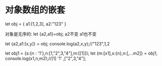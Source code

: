 # 对象数组的嵌套

let obj = {
  a1:[1,2,3],
  a2:"123"
  }
    
对象是无序的:
let {a2,a1}=obj;
a2不变
a1也不变

let {a2,a1:[x,y]} = obj;
console.log(a2,x,y);//"123",1,2

let obj1 = {s:{n : '1'},n:[1,"2",3,"4"],m:[[1]]};
let {m:[x1],s:{n},n:[,...m2]} = obj1;
console.log(x1,n,m2);//[1]  '1' ,["2",3,"4"];
